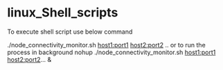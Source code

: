 # linux_Shell_scripts

To execute shell script use below command

./node_connectivity_monitor.sh <host1:port1> <host2:port2> ..
or to run the process in background
nohup ./node_connectivity_monitor.sh <host1:port1> <host2:port2>... &
